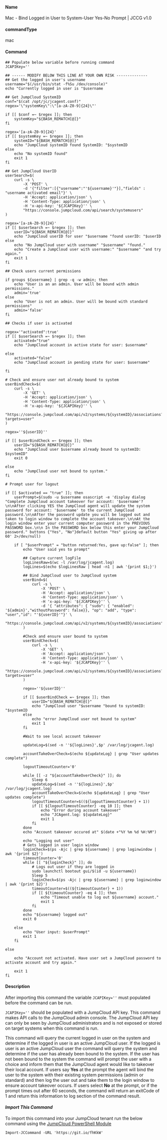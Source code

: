 #### Name

Mac - Bind Logged in User to System-User Yes-No Prompt | JCCG v1.0

#### commandType

mac

#### Command

```
## Populate below variable before running command
JCAPIKey=''

## ------ MODIFY BELOW THIS LINE AT YOUR OWN RISK --------------
## Get the logged in user's username
username="$(/usr/bin/stat -f%Su /dev/console)"
echo "Currently logged in user is "$username

## Get JumpCloud SystemID
conf="$(cat /opt/jc/jcagent.conf)"
regex='\"systemKey\":\"[a-zA-Z0-9]{24}\"'

if [[ $conf =~ $regex ]]; then
	systemKey="${BASH_REMATCH[@]}"
fi

regex='[a-zA-Z0-9]{24}'
if [[ $systemKey =~ $regex ]]; then
	systemID="${BASH_REMATCH[@]}"
	echo "JumpCloud systemID found SystemID: "$systemID
else
	echo "No systemID found"
	exit 1
fi

## Get JumpCloud UserID
userSearch=$(
	curl -s \
		-X 'POST' \
		-d '{"filter":[{"username":"'${username}'"}],"fields" : "username activated email"}' \
		-H 'Accept: application/json' \
		-H 'Content-Type: application/json' \
		-H 'x-api-key: '${JCAPIKey}'' \
		"https://console.jumpcloud.com/api/search/systemusers"
)

regex='[a-zA-Z0-9]{24}'
if [[ $userSearch =~ $regex ]]; then
	userID="${BASH_REMATCH[@]}"
	echo "JumpCloud userID for user "$username "found userID: "$userID
else
	echo "No JumpCloud user with username" "$username" "found."
	echo "Create a JumpCloud user with username:" "$username" "and try again."
	exit 1
fi

## Check users current permissions

if groups ${username} | grep -q -w admin; then
	echo "User is an an admin. User will be bound with admin permissions."
	admin='true'
else
	echo "User is not an admin. User will be bound with standard permissions"
	admin='false'
fi

## Checks if user is activated

regex='"activated":true'
if [[ $userSearch =~ $regex ]]; then
	activated="true"
	echo "JumpCloud account in active state for user: $username"

else
	activated="false"
	echo "JumpCloud account in pending state for user: $username"

fi

# Check and ensure user not already bound to system
userBindCheck=$(
	curl -s \
		-X 'GET' \
		-H 'Accept: application/json' \
		-H 'Content-Type: application/json' \
		-H 'x-api-key: '${JCAPIKey}'' \
		"https://console.jumpcloud.com/api/v2/systems/${systemID}/associations?targets=user"
)

regex=''${userID}''

if [[ $userBindCheck =~ $regex ]]; then
	userID="${BASH_REMATCH[@]}"
	echo "JumpCloud user $username already bound to systemID: $systemID"
	exit 0

else
	echo "JumpCloud user not bound to system."
fi

# Prompt user for logout

if [[ $activated == "true" ]]; then
	userPrompt=$(sudo -u $username osascript -e 'display dialog "Complete JumpCloud account takeover for account: '$username'?\n\nAfter clicking YES the JumpCloud agent will update the system password for account: '$username' to the current JumpCloud password.\n\nAfter the password update you will be logged out and taken to login window to complete the account takeover.\n\nAt the login window enter your current computer password in the PREVIOUS PASSWORD box.\n\n In the PASSWORD box below this enter your JumpCloud password." buttons {"Yes", "No"}default button "Yes" giving up after 60' 2>/dev/null)

	if [ "$userPrompt" = "button returned:Yes, gave up:false" ]; then
		echo "User said yes to prompt"

		## Capture current logFile
		logLinesRaw=$(wc -l /var/log/jcagent.log)
		logLines=$(echo $logLinesRaw | head -n1 | awk '{print $1;}')

		## Bind JumpCloud user to JumpCloud system
		userBind=$(
			curl -s \
				-X 'POST' \
				-H 'Accept: application/json' \
				-H 'Content-Type: application/json' \
				-H 'x-api-key: '${JCAPIKey}'' \
				-d '{ "attributes": { "sudo": { "enabled": '${admin}',"withoutPassword": false}}, "op": "add", "type": "user","id": "'${userID}'"}' \
				"https://console.jumpcloud.com/api/v2/systems/${systemID}/associations"
		)

		#Check and ensure user bound to system
		userBindCheck=$(
			curl -s \
				-X 'GET' \
				-H 'Accept: application/json' \
				-H 'Content-Type: application/json' \
				-H 'x-api-key: '${JCAPIKey}'' \
				"https://console.jumpcloud.com/api/v2/systems/${systemID}/associations?targets=user"
		)

		regex=''${userID}''

		if [[ $userBindCheck =~ $regex ]]; then
			userID="${BASH_REMATCH[@]}"
			echo "JumpCloud user "$username "bound to systemID: "$systemID
		else
			echo "error JumpCloud user not bound to system"
			exit 1
		fi

		#Wait to see local account takeover

		updateLog=$(sed -n ''${logLines}',$p' /var/log/jcagent.log)

		accountTakeOverCheck=$(echo ${updateLog} | grep "User updates complete")

		logoutTimeoutCounter='0'

		while [[ -z "${accountTakeOverCheck}" ]]; do
			Sleep 6
			updateLog=$(sed -n ''${logLines}',$p' /var/log/jcagent.log)
			accountTakeOverCheck=$(echo ${updateLog} | grep "User updates complete")
			logoutTimeoutCounter=$((${logoutTimeoutCounter} + 1))
			if [[ ${logoutTimeoutCounter} -eq 10 ]]; then
				echo "Error during account takeover"
				echo "JCAgent.log: ${updateLog}"
				exit 1
			fi
		done
		echo "Account takeover occured at" $(date +"%Y %m %d %H:%M")

		echo "Logging out user"
		# Gets logged in user login window
		loginCheck=$(ps -Ajc | grep ${username} | grep loginwindow | awk '{print $2}')
		timeoutCounter='0'
		while [[ "${loginCheck}" ]]; do
			# Logs out user if they are logged in
			sudo launchctl bootout gui/$(id -u ${username})
			Sleep 5
			loginCheck=$(ps -Ajc | grep ${username} | grep loginwindow | awk '{print $2}')
			timeoutCounter=$((${timeoutCounter} + 1))
			if [[ ${timeoutCounter} -eq 4 ]]; then
				echo "Timeout unable to log out ${username} account."
				exit 1
			fi
		done
		echo "${username} logged out"
		exit 0

	else
		echo "User input: $userPrompt"
		exit 1
	fi

else

	echo "Account not activated. Have user set a JumpCloud password to activate account and try again."

	exit 1
fi
```

#### Description

After importing this command the variable `JCAPIKey=''` must populated before the command can be run. 

`JCAPIKey=''` should be populated with a JumpCloud API key. This command makes API calls to the JumpCloud admin console. The JumpCloud API key can only be seen by JumpCloud administrators and is not exposed or stored on target systems when this command is run.

This command will query the current logged in user on the system and determine if the logged in user is an active JumpCloud user. If the logged is user is an active JumpCloud user the command will query the system and determine if the user has already been bound to the system. If the user has not been bound to the system the command will prompt the user with a choice and inform them that the JumpCloud agent would like to takeover their local account. If users say **Yes** at the prompt the agent will bind the user to the system with their existing system permissions (admin or standard) and then log the user out and take them to the login window to ensure account takeover occurs. If users select **No** at the prompt, or if the prompt times out after 60 seconds, the command will return an exitCode of 1 and return this information to log section of the command result.


#### *Import This Command*

To import this command into your JumpCloud tenant run the below command using the [JumpCloud PowerShell Module](https://github.com/TheJumpCloud/support/wiki/Installing-the-JumpCloud-PowerShell-Module)

```
Import-JCCommand -URL 'https://git.io/fhKkW'
```
